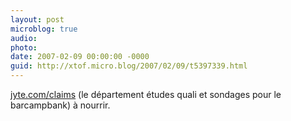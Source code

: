 ```yaml
---
layout: post
microblog: true
audio: 
photo: 
date: 2007-02-09 00:00:00 -0000
guid: http://xtof.micro.blog/2007/02/09/t5397339.html
---
```

[jyte.com/claims](http://jyte.com/claims?tag=barcampbank) (le département études quali et sondages pour le barcampbank) à nourrir. 
